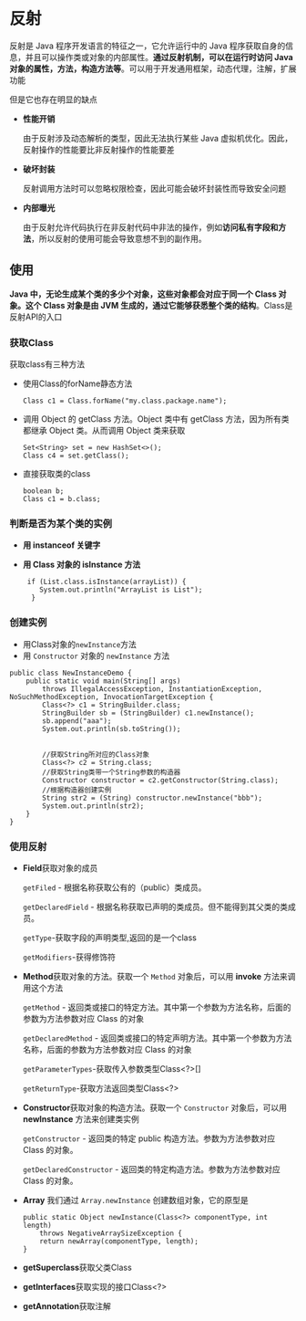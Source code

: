 # 反射

反射是 Java 程序开发语言的特征之一，它允许运行中的 Java 程序获取自身的信息，并且可以操作类或对象的内部属性。**通过反射机制，可以在运行时访问 Java 对象的属性，方法，构造方法等**。可以用于开发通用框架，动态代理，注解，扩展功能

但是它也存在明显的缺点

- **性能开销**

  由于反射涉及动态解析的类型，因此无法执行某些 Java 虚拟机优化。因此，反射操作的性能要比非反射操作的性能要差

- **破坏封装** 

  反射调用方法时可以忽略权限检查，因此可能会破坏封装性而导致安全问题

- **内部曝光** 

  由于反射允许代码执行在非反射代码中非法的操作，例如**访问私有字段和方法**，所以反射的使用可能会导致意想不到的副作用。



## 使用

**Java 中，无论生成某个类的多少个对象，这些对象都会对应于同一个 Class 对象。这个 Class 对象是由 JVM 生成的，通过它能够获悉整个类的结构**。Class是反射API的入口

### 获取Class

获取class有三种方法

* 使用Class的forName静态方法

  ```
  Class c1 = Class.forName("my.class.package.name");
  ```

* 调用 Object 的 getClass 方法。Object 类中有 getClass 方法，因为所有类都继承 Object 类。从而调用 Object 类来获取

  ```
  Set<String> set = new HashSet<>();
  Class c4 = set.getClass();
  ```

* 直接获取类的class

  ```
  boolean b;
  Class c1 = b.class;
  ```

### 判断是否为某个类的实例

* **用 instanceof 关键字**

* **用 Class 对象的 isInstance 方法**

  ```
   if (List.class.isInstance(arrayList)) {
      System.out.println("ArrayList is List");
    }
  ```

  

### 创建实例

* 用Class对象的`newInstance`方法
* 用 `Constructor` 对象的 `newInstance` 方法

```
public class NewInstanceDemo {
    public static void main(String[] args)
        throws IllegalAccessException, InstantiationException, NoSuchMethodException, InvocationTargetException {
        Class<?> c1 = StringBuilder.class;
        StringBuilder sb = (StringBuilder) c1.newInstance();
        sb.append("aaa");
        System.out.println(sb.toString());


        //获取String所对应的Class对象
        Class<?> c2 = String.class;
        //获取String类带一个String参数的构造器
        Constructor constructor = c2.getConstructor(String.class);
        //根据构造器创建实例
        String str2 = (String) constructor.newInstance("bbb");
        System.out.println(str2);
    }
}
```



### 使用反射

* **Field**获取对象的成员

  `getFiled` - 根据名称获取公有的（public）类成员。

  `getDeclaredField` - 根据名称获取已声明的类成员。但不能得到其父类的类成员。

  `getType`-获取字段的声明类型,返回的是一个class

  `getModifiers`-获得修饰符

* **Method**获取对象的方法。获取一个 `Method` 对象后，可以用 **invoke** 方法来调用这个方法

  `getMethod` - 返回类或接口的特定方法。其中第一个参数为方法名称，后面的参数为方法参数对应 Class 的对象

  `getDeclaredMethod` - 返回类或接口的特定声明方法。其中第一个参数为方法名称，后面的参数为方法参数对应 Class 的对象

  `getParameterTypes`-获取传入参数类型Class<?>[]

  `getReturnType`-获取方法返回类型Class<?>

* **Constructor**获取对象的构造方法。获取一个 `Constructor` 对象后，可以用 **newInstance** 方法来创建类实例

  `getConstructor` - 返回类的特定 public 构造方法。参数为方法参数对应 Class 的对象。

  `getDeclaredConstructor` - 返回类的特定构造方法。参数为方法参数对应 Class 的对象。

* **Array** 我们通过 `Array.newInstance` 创建数组对象，它的原型是

  ```
  public static Object newInstance(Class<?> componentType, int length)
      throws NegativeArraySizeException {
      return newArray(componentType, length);
  }
  ```

* **getSuperclass**获取父类Class

* **getInterfaces**获取实现的接口Class<?>

* **getAnnotation**获取注解